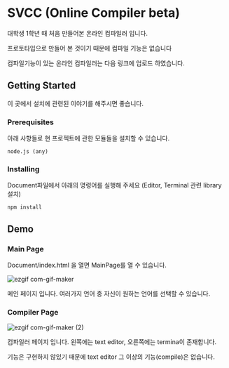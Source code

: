 # SVCC (Online Compiler beta)

대학생 1학년 때 처음 만들어본 온라인 컴파일러 입니다.

프로토타입으로 만들어 본 것이기 때문에 컴파일 기능은 없습니다

컴파일기능이 있는 온라인 컴파일러는 다음 링크에 업로드 하였습니다.

## Getting Started 

이 곳에서 설치에 관련된 이야기를 해주시면 좋습니다.

### Prerequisites

아래 사항들로 현 프로젝트에 관한 모듈들을 설치할 수 있습니다.

```
node.js (any)
```

### Installing 

Document파일에서 아래의 명령어를 실행해 주세요 (Editor, Terminal 관련 library 설치)


```
npm install
```

## Demo


### Main Page

Document/index.html 을 열면 MainPage를 열 수 있습니다.

![ezgif com-gif-maker](https://user-images.githubusercontent.com/37208901/112347859-92fa5200-8d0a-11eb-83c2-5308c4036c53.gif)

메인 페이지 입니다. 여러가지 언어 중 자신이 원하는 언어를 선택할 수 있습니다.

### Compiler Page

![ezgif com-gif-maker (2)](https://user-images.githubusercontent.com/37208901/112351318-20d73c80-8d0d-11eb-84e3-f7d547f3051f.gif)

컴파일러 페이지 입니다. 왼쪽에는 text editor, 오른쪽에는 termina이 존재합니다.

기능은 구현하지 않있기 때문에 text editor 그 이상의 기능(compile)은 없습니다.
